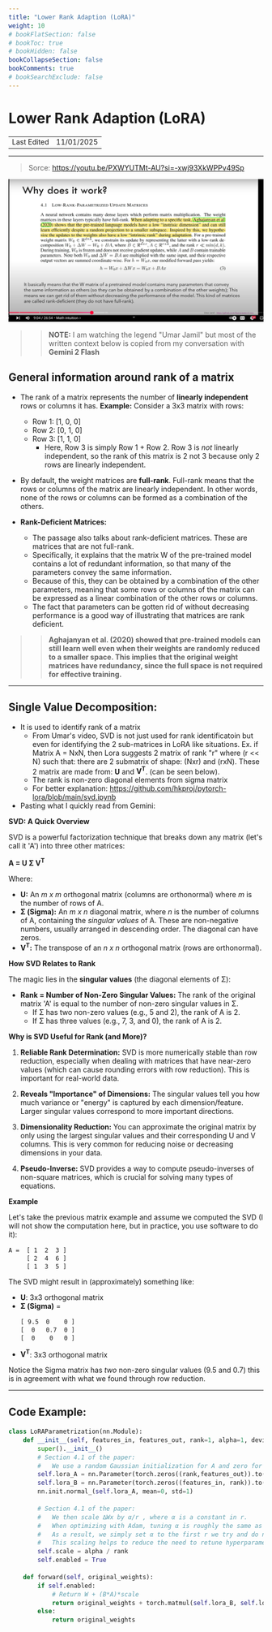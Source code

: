 ```yaml
---
title: "Lower Rank Adaption (LoRA)"
weight: 10
# bookFlatSection: false
# bookToc: true
# bookHidden: false
bookCollapseSection: false
bookComments: true
# bookSearchExclude: false
---
```


# Lower Rank Adaption (LoRA)

|             |            |
| ----------- | ---------- |
| Last Edited | 11/01/2025 |

---

> Sorce: https://youtu.be/PXWYUTMt-AU?si=-xwj93XkWPPv49Sp 

![From youtube video (9th min)](LORA/image.png)

>> **NOTE:** I am watching the legend "Umar Jamil" but most of the written context below is copied from my conversation with **Gemini 2 Flash** 

## General information around rank of a matrix

- The rank of a matrix represents the number of **linearly independent** rows or columns it has.
**Example:**
Consider a 3x3 matrix with rows:
    - Row 1: [1, 0, 0]
    - Row 2: [0, 1, 0]
    - Row 3: [1, 1, 0]
        - Here, Row 3 is simply Row 1 + Row 2. Row 3 is *not* linearly independent, so the rank of this matrix is 2 not 3 because only 2 rows are linearly independent.

- By default, the weight matrices are **full-rank**. Full-rank means that the rows or columns of the matrix are linearly independent. In other words, none of the rows or columns can be formed as a combination of the others.
- **Rank-Deficient Matrices:**
    - The passage also talks about rank-deficient matrices. These are matrices that are not full-rank.
    - Specifically, it explains that the matrix W of the pre-trained model contains a lot of redundant information, so that many of the parameters convey the same information.
    - Because of this, they can be obtained by a combination of the other parameters, meaning that some rows or columns of the matrix can be expressed as a linear combination of the other rows or columns.
    - The fact that parameters can be gotten rid of without decreasing performance is a good way of illustrating that matrices are rank deficient.

>> **Aghajanyan et al. (2020) showed that pre-trained models can still learn well even when their weights are randomly reduced to a smaller space. This implies that the original weight matrices have redundancy, since the full space is not required for effective training.**

---

## Single Value Decomposition: 

- It is used to identify rank of a matrix
    - From Umar's video, SVD is not just used for rank identificatoin but even for identifying the 2 sub-matrices in LoRA like situations. Ex. if Matrix A = NxN, then Lora suggests 2 matrix of rank "r" where (r << N) such that: there are 2 submatrix of shape: (Nxr) and (rxN). These 2 matrix are made from: **U** and **V<sup>T<sum>**. (can be seen below). 
    - The rank is non-zero diagonal elements from sigma matrix 
    - For better explanation: https://github.com/hkproj/pytorch-lora/blob/main/svd.ipynb 
- Pasting what I quickly read from Gemini:

**SVD: A Quick Overview**

SVD is a powerful factorization technique that breaks down any matrix (let's call it 'A') into three other matrices:

   **A = U Σ V<sup>T</sup>**

Where:

*   **U:** An *m x m* orthogonal matrix (columns are orthonormal) where *m* is the number of rows of A.
*   **Σ (Sigma):** An *m x n* diagonal matrix, where *n* is the number of columns of A, containing the *singular values* of A. These are non-negative numbers, usually arranged in descending order. The diagonal can have zeros.
*   **V<sup>T</sup>:** The transpose of an *n x n* orthogonal matrix (rows are orthonormal).

**How SVD Relates to Rank**

The magic lies in the **singular values** (the diagonal elements of Σ):

*   **Rank = Number of Non-Zero Singular Values:** The rank of the original matrix 'A' is equal to the number of non-zero singular values in Σ.
    *   If Σ has two non-zero values (e.g., 5 and 2), the rank of A is 2.
    *   If Σ has three values (e.g., 7, 3, and 0), the rank of A is 2.

**Why is SVD Useful for Rank (and More)?**

1.  **Reliable Rank Determination:** SVD is more numerically stable than row reduction, especially when dealing with matrices that have near-zero values (which can cause rounding errors with row reduction). This is important for real-world data.

2.  **Reveals "Importance" of Dimensions:** The singular values tell you how much variance or "energy" is captured by each dimension/feature. Larger singular values correspond to more important directions.

3.  **Dimensionality Reduction:** You can approximate the original matrix by only using the largest singular values and their corresponding U and V columns. This is very common for reducing noise or decreasing dimensions in your data.

4.  **Pseudo-Inverse:** SVD provides a way to compute pseudo-inverses of non-square matrices, which is crucial for solving many types of equations.

**Example**

Let's take the previous matrix example and assume we computed the SVD (I will not show the computation here, but in practice, you use software to do it):

```
A =  [ 1  2  3 ]
     [ 2  4  6 ]
     [ 1  3  5 ]
```

The SVD might result in (approximately) something like:

*   **U**: 3x3 orthogonal matrix
*   **Σ (Sigma)** =
    ```
    [ 9.5  0    0 ]
    [  0   0.7  0 ]
    [  0    0   0 ]
    ```
*   **V<sup>T</sup>**: 3x3 orthogonal matrix

Notice the Sigma matrix has *two* non-zero singular values (9.5 and 0.7) this is in agreement with what we found through row reduction.

---

## Code Example: 

```python
class LoRAParametrization(nn.Module):
    def __init__(self, features_in, features_out, rank=1, alpha=1, device='cpu'):
        super().__init__()
        # Section 4.1 of the paper: 
        #   We use a random Gaussian initialization for A and zero for B, so ∆W = BA is zero at the beginning of training
        self.lora_A = nn.Parameter(torch.zeros((rank,features_out)).to(device))
        self.lora_B = nn.Parameter(torch.zeros((features_in, rank)).to(device))
        nn.init.normal_(self.lora_A, mean=0, std=1)
        
        # Section 4.1 of the paper: 
        #   We then scale ∆Wx by α/r , where α is a constant in r. 
        #   When optimizing with Adam, tuning α is roughly the same as tuning the learning rate if we scale the initialization appropriately. 
        #   As a result, we simply set α to the first r we try and do not tune it. 
        #   This scaling helps to reduce the need to retune hyperparameters when we vary r.
        self.scale = alpha / rank
        self.enabled = True

    def forward(self, original_weights):
        if self.enabled:
            # Return W + (B*A)*scale
            return original_weights + torch.matmul(self.lora_B, self.lora_A).view(original_weights.shape) * self.scale
        else:
            return original_weights
```